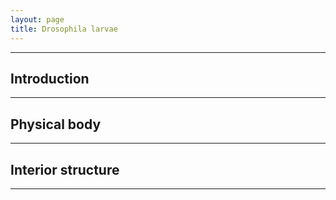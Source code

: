 ```yaml
---
layout: page
title: Drosophila larvae
---
```


---
## Introduction


---
## Physical body


---
## Interior structure


---
##
